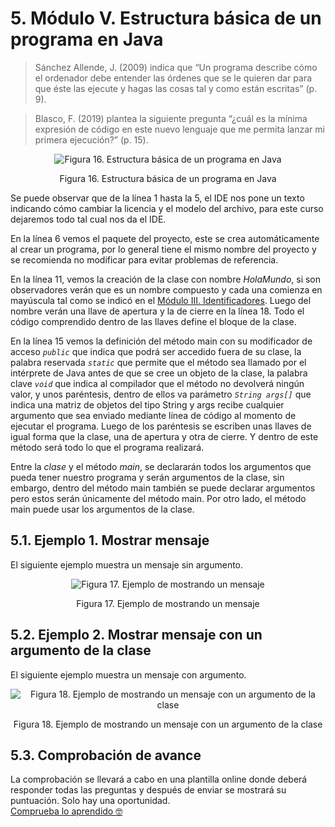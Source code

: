 # 5. Módulo V. Estructura básica de un programa en Java

>Sánchez Allende, J. (2009) indica que “Un programa describe cómo el ordenador debe entender las órdenes que se le quieren dar para que éste las ejecute y hagas las cosas tal y como están escritas” (p. 9).  

>Blasco, F. (2019) plantea la siguiente pregunta “¿cuál es la mínima expresión de código en este nuevo lenguaje que me permita lanzar mi primera ejecución?” (p. 15).

<div style="text-align: center;">
<img :src="$withBase('/img/main.png')" alt="Figura 16. Estructura básica de un programa en Java">
<p>Figura 16. Estructura básica de un programa en Java</p>
</div>

Se puede observar que de la línea 1 hasta la 5, el IDE nos pone un texto indicando cómo cambiar la licencia y el modelo del archivo, para este curso dejaremos todo tal cual nos da el IDE.  

En la línea 6 vemos el paquete del proyecto, este se crea automáticamente al crear un programa, por lo general tiene el mismo nombre del proyecto y se recomienda no modificar para evitar problemas de referencia.  

En la línea 11, vemos la creación de la clase con nombre *HolaMundo*, si son observadores verán que es un nombre compuesto y cada una comienza en mayúscula tal como se indicó en el [Módulo III. Identificadores](/java-principiantes/modulo-03). Luego del nombre verán una llave de apertura y la de cierre en la línea 18. Todo el código comprendido dentro de las llaves define el bloque de la clase.  

En la línea 15 vemos la definición del método main con su modificador de acceso *`public`* que indica que podrá ser accedido fuera de su clase, la palabra reservada *`static`* que permite que el método sea llamado por el intérprete de Java antes de que se cree un objeto de la clase, la palabra clave *`void`* que indica al compilador que el método no devolverá ningún valor, y unos paréntesis, dentro de ellos va parámetro *`String args[]`* que indica una matriz de objetos del tipo String y args recibe cualquier argumento que sea enviado mediante línea de código al momento de ejecutar el programa. Luego de los paréntesis se escriben unas llaves de igual forma que la clase, una de apertura y otra de cierre. Y dentro de este método será todo lo que el programa realizará.  

Entre la *clase* y el método *main*, se declararán todos los argumentos que pueda tener nuestro programa y serán argumentos de la clase, sin embargo, dentro del método main también se puede declarar argumentos pero estos serán únicamente del método main. Por otro lado, el método main puede usar los argumentos de la clase.

## 5.1. Ejemplo 1. Mostrar mensaje

El siguiente ejemplo muestra un mensaje sin argumento.

<div style="text-align: center;">
<img :src="$withBase('/img/ejemplo-1.png')" alt="Figura 17. Ejemplo de mostrando un mensaje">
<p>Figura 17. Ejemplo de mostrando un mensaje</p>
</div>

## 5.2. Ejemplo 2. Mostrar mensaje con un argumento de la clase

El siguiente ejemplo muestra un mensaje con argumento.

<div style="text-align:center;">
<img :src="$withBase('/img/ejemplo-2.png')" alt=" Figura 18. Ejemplo de mostrando un mensaje con un argumento de la clase">
<p> Figura 18. Ejemplo de mostrando un mensaje con un argumento de la clase</p>
</div>

## 5.3. Comprobación de avance

La comprobación se llevará a cabo en una plantilla online donde deberá responder todas las preguntas y después de enviar se mostrará su puntuación. Solo hay una oportunidad.  
[Comprueba lo aprendido 🤓](https://forms.gle/vRRd6AyyHM7bV5U76)
